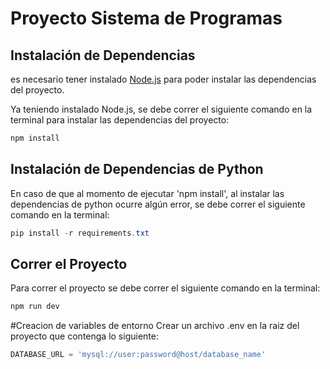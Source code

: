 # Proyecto Sistema de Programas

## Instalación de Dependencias
es necesario tener instalado [Node.js](https://nodejs.org) para poder instalar las dependencias del proyecto.

Ya teniendo instalado Node.js, se debe correr el siguiente comando en la terminal para instalar las dependencias del proyecto:
```ps1
npm install
```
## Instalación de Dependencias de Python
En caso de que al momento de ejecutar 'npm install', al instalar las dependencias de python ocurre algún error, se debe correr el siguiente comando en la terminal:
```ps1
pip install -r requirements.txt
```
## Correr el Proyecto
Para correr el proyecto se debe correr el siguiente comando en la terminal:
```ps1
npm run dev
```
#Creacion de variables de entorno
Crear un archivo .env en la raiz del proyecto que contenga lo siguiente:
```ps1
DATABASE_URL = 'mysql://user:password@host/database_name'
```